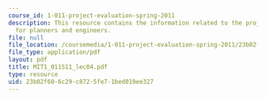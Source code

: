 ```yaml
---
course_id: 1-011-project-evaluation-spring-2011
description: This resource contains the information related to the project evaluation
  for planners and engineers.
file: null
file_location: /coursemedia/1-011-project-evaluation-spring-2011/23b02f606c29c8725fe71bed019ee327_MIT1_011S11_lec04.pdf
file_type: application/pdf
layout: pdf
title: MIT1_011S11_lec04.pdf
type: resource
uid: 23b02f60-6c29-c872-5fe7-1bed019ee327
---
```

